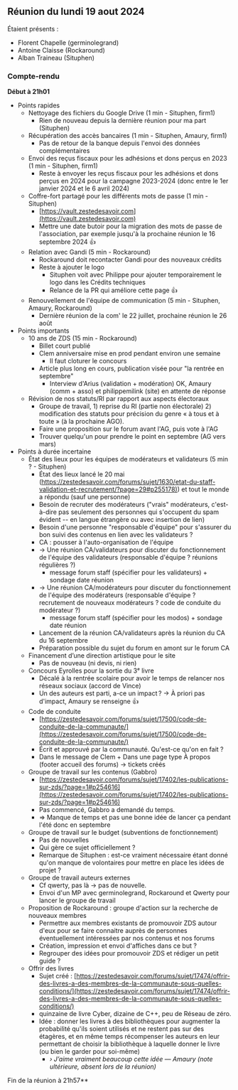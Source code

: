 
## Réunion du lundi 19 aout 2024

Étaient présents :

   * Florent Chapelle (germinolegrand)
   * Antoine Claisse (Rockaround) 
   * Alban Traineau (Situphen)


### Compte-rendu

**Début à 21h01**



   * Points rapides
       * Nettoyage des fichiers du Google Drive (1 min - Situphen, firm1)
           * Rien de nouveau depuis la dernière réunion pour ma part (Situphen)
       * Récupération des accès bancaires (1 min - Situphen, Amaury, firm1)
           * Pas de retour de la banque depuis l'envoi des données complémentaires
       * Envoi des reçus fiscaux pour les adhésions et dons perçus en 2023 (1 min - Situphen, firm1)
           * Reste à envoyer les reçus fiscaux pour les adhésions et dons perçus en 2024 pour la campagne 2023-2024 (donc entre le 1er janvier 2024 et le 6 avril 2024)
       * Coffre-fort partagé pour les différents mots de passe (1 min - Situphen)
           * [https://vault.zestedesavoir.com](https://vault.zestedesavoir.com)
           * Mettre une date butoir pour la migration des mots de passe de l'association, par exemple jusqu'à la prochaine réunion le 16 septembre 2024 👍 
       * Relation avec Gandi (5 min - Rockaround)
           * Rockaround doit recontacter Gandi pour des nouveaux crédits
           * Reste à ajouter le logo
               * Situphen voit avec Philippe pour ajouter temporairement le logo dans les Crédits techniques
               * Relance de la PR qui améliore cette page 👍 
       * Renouvellement de l'équipe de communication (5 min - Situphen, Amaury, Rockaround)
           * Dernière réunion de la com' le 22 juillet, prochaine réunion le 26 août
   * Points importants
       * 10 ans de ZDS (15 min - Rockaround)
           * Billet court publié
           * Clem anniversaire mise en prod pendant environ une semaine
               * Il faut cloturer le concours
           * Article plus long en cours, publication visée pour "la rentrée en septembre"
               * Interview d'Arius (validation + modération) OK, Amaury (comm + asso) et philippemilink (site) en attente de réponse
       * Révision de nos statuts/RI par rapport aux aspects électoraux
           * Groupe de travail, 1) reprise du RI (partie non électorale) 2) modification des statuts pour précision du genre « à tous et à toute » (à la prochaine AGO).
           * Faire une proposition sur le forum avant l'AG, puis vote à l'AG
           * Trouver quelqu'un pour prendre le point en septembre (AG vers mars)
   * Points à durée incertaine
       * État des lieux pour les équipes de modérateurs et validateurs (5 min ? - Situphen)
           * État des lieux lancé le 20 mai ([https://zestedesavoir.com/forums/sujet/1630/etat-du-staff-validation-et-recrutement/?page=29#p255178)](https://zestedesavoir.com/forums/sujet/1630/etat-du-staff-validation-et-recrutement/?page=29#p255178)) et tout le monde a répondu (sauf une personne)
           * Besoin de recruter des modérateurs ("vrais" modérateurs, c'est-à-dire pas seulement des personnes qui s'occupent du spam évident -- en langue étrangère ou avec insertion de lien)
           * Besoin d'une personne "responsable d'équipe" pour s'assurer du bon suivi des contenus en lien avec les validateurs ?
           * CA : pousser à l'auto-organisation de l'équipe
           * → Une réunion CA/validateurs pour discuter du fonctionnement de l'équipe des validateurs (responsable d'équipe ? réunions régulières ?)
               * message forum staff (spécifier pour les validateurs) + sondage date réunion
           * → Une réunion CA/modérateurs pour discuter du fonctionnement de l'équipe des modérateurs (responsable d'équipe ? recrutement de nouveaux modérateurs ? code de conduite du modérateur ?)
               * message forum staff (spécifier pour les modos) + sondage date réunion
           * Lancement de la réunion CA/validateurs après la réunion du CA du 16 septembre
           * Préparation possible du sujet du forum en amont sur le forum CA
       * Financement d’une direction artistique pour le site
           * Pas de nouveau (ni devis, ni rien)
       * Concours Eyrolles pour la sortie du 3ᵉ livre
           * Décalé à la rentrée scolaire pour avoir le temps de relancer nos réseaux sociaux (accord de Vince)
           * Un des auteurs est parti, a-ce un impact ? → À priori pas d'impact, Amaury se renseigne 👍 
       * Code de conduite
           * [https://zestedesavoir.com/forums/sujet/17500/code-de-conduite-de-la-communaute/](https://zestedesavoir.com/forums/sujet/17500/code-de-conduite-de-la-communaute/)
           * Écrit et approuvé par la communauté. Qu'est-ce qu'on en fait ?
           * Dans le message de Clem + Dans une page type À propos (footer accueil des forums) → tickets créés
       * Groupe de travail sur les contenus (Gabbro)
           * [https://zestedesavoir.com/forums/sujet/17402/les-publications-sur-zds/?page=1#p254616](https://zestedesavoir.com/forums/sujet/17402/les-publications-sur-zds/?page=1#p254616)
           * Pas commencé, Gabbro a demandé du temps.
           * => Manque de temps et pas une bonne idée de lancer ça pendant l'été donc en septembre
       * Groupe de travail sur le budget (subventions de fonctionnement)
           * Pas de nouvelles
           * Qui gère ce sujet officiellement ?
           * Remarque de Situphen : est-ce vraiment nécessaire étant donné qu'on manque de volontaires pour mettre en place les idées de projet ?
       * Groupe de travail auteurs externes
           * Cf qwerty, pas là → pas de nouvelle.
           * Envoi d'un MP avec germinolegrand, Rockaround et Qwerty pour lancer le groupe de travail
       * Proposition de Rockaround : groupe d'action sur la recherche de nouveaux membres
           * Permettre aux membres existants de promouvoir ZDS autour d'eux pour se faire connaitre auprès de personnes éventuellement intéressées par nos contenus et nos forums
           * Création, impression et envoi d'affiches dans ce but ?
           * Regrouper des idées pour promouvoir ZDS et rédiger un petit guide ?
       * Offrir des livres
           * Sujet créé : [https://zestedesavoir.com/forums/sujet/17474/offrir-des-livres-a-des-membres-de-la-communaute-sous-quelles-conditions/](https://zestedesavoir.com/forums/sujet/17474/offrir-des-livres-a-des-membres-de-la-communaute-sous-quelles-conditions/)
           * quinzaine de livre Cyber, dizaine de C++, peu de Réseau de zéro.
           * Idée : donner les livres à des bibliothèques pour augmenter la probabilité qu'ils soient utilisés et ne restent pas sur des étagères, et en même temps récompenser les auteurs en leur permettant de choisir la bibliothèque à laquelle donner le livre (ou bien le garder pour soi-même)
               * *› J’aime vraiment beaucoup cette idée — Amaury (note ultérieure, absent lors de la réunion)*


Fin de la réunion à 21h57**